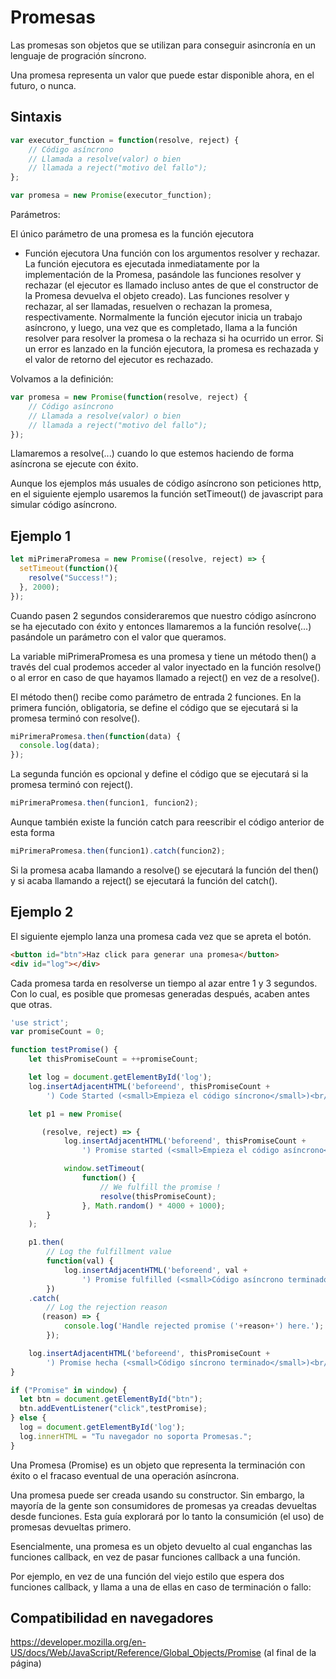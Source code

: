 Promesas
========

Las promesas son objetos que se utilizan para conseguir asincronía en un lenguaje de progración síncrono. 

Una promesa representa un valor que puede estar disponible ahora, en el futuro, o nunca.


Sintaxis
--------

```javascript
var executor_function = function(resolve, reject) { 
    // Código asíncrono
    // Llamada a resolve(valor) o bien
    // llamada a reject("motivo del fallo");
};

var promesa = new Promise(executor_function);
```



Parámetros: 

El único parámetro de una promesa es la función ejecutora

- Función ejecutora
Una función con los argumentos resolver y rechazar. La función ejecutora es ejecutada inmediatamente por la implementación de la Promesa, pasándole las funciones resolver y rechazar (el ejecutor es llamado incluso antes de que el constructor de la Promesa devuelva el objeto creado). Las funciones resolver y rechazar, al ser llamadas, resuelven o rechazan la promesa, respectivamente. Normalmente la función ejecutor inicia un trabajo asíncrono, y luego, una vez que es completado, llama a la función resolver para resolver la promesa o la rechaza si ha ocurrido un error.
Si un error es lanzado en la función ejecutora, la promesa es rechazada y el valor de retorno del ejecutor es rechazado.

Volvamos a la definición: 

```javascript
var promesa = new Promise(function(resolve, reject) { 
    // Código asíncrono
    // Llamada a resolve(valor) o bien
    // llamada a reject("motivo del fallo");
});
```

Llamaremos a resolve(...) cuando lo que estemos haciendo de forma asíncrona se ejecute con éxito.

Aunque los ejemplos más usuales de código asíncrono son peticiones http, en el siguiente ejemplo usaremos la función setTimeout() de javascript para simular código asíncrono.

Ejemplo 1
---------

```javascript
let miPrimeraPromesa = new Promise((resolve, reject) => {
  setTimeout(function(){
    resolve("Success!"); 
  }, 2000);
});
```

Cuando pasen 2 segundos consideraremos que nuestro código asíncrono se ha ejecutado con éxito y entonces llamaremos a la función resolve(...) pasándole un parámetro con el valor que queramos.

La variable miPrimeraPromesa es una promesa y tiene un método then() a través del cual prodemos acceder al valor inyectado en la función resolve() o al error en caso de que hayamos llamado a reject() en vez de a resolve().

El método then() recibe como parámetro de entrada 2 funciones. En la primera función, obligatoria, se define el código que se ejecutará si la promesa terminó con resolve().

```javascript
miPrimeraPromesa.then(function(data) {
  console.log(data);
});
```

La segunda función es opcional y define el código que se ejecutará si la promesa terminó con reject().

```javascript
miPrimeraPromesa.then(funcion1, funcion2);
```

Aunque también existe la función catch para reescribir el código anterior de esta forma

```javascript
miPrimeraPromesa.then(funcion1).catch(funcion2);
```

Si la promesa acaba llamando a resolve() se ejecutará la función del then() y si acaba llamando a reject() se ejecutará la función del catch().


Ejemplo 2
---------

El siguiente ejemplo lanza una promesa cada vez que se apreta el botón.

```html
<button id="btn">Haz click para generar una promesa</button>
<div id="log"></div>
```

Cada promesa tarda en resolverse un tiempo al azar entre 1 y 3 segundos. Con lo cual, es posible que promesas generadas después, acaben antes que otras.


```javascript
'use strict';
var promiseCount = 0;

function testPromise() {
    let thisPromiseCount = ++promiseCount;

    let log = document.getElementById('log');
    log.insertAdjacentHTML('beforeend', thisPromiseCount +
        ') Code Started (<small>Empieza el código síncrono</small>)<br/>');

    let p1 = new Promise(

       (resolve, reject) => {
            log.insertAdjacentHTML('beforeend', thisPromiseCount +
                ') Promise started (<small>Empieza el código asíncrono</small>)<br/>');

            window.setTimeout(
                function() {
                    // We fulfill the promise !
                    resolve(thisPromiseCount);
                }, Math.random() * 4000 + 1000);
        }
    );

    p1.then(
        // Log the fulfillment value
        function(val) {
            log.insertAdjacentHTML('beforeend', val +
                ') Promise fulfilled (<small>Código asíncrono terminado</small>)<br/>');
        })
    .catch(
        // Log the rejection reason
       (reason) => {
            console.log('Handle rejected promise ('+reason+') here.');
        });

    log.insertAdjacentHTML('beforeend', thisPromiseCount +
        ') Promise hecha (<small>Código síncrono terminado</small>)<br/>');
}

if ("Promise" in window) {
  let btn = document.getElementById("btn");
  btn.addEventListener("click",testPromise);
} else {
  log = document.getElementById('log');
  log.innerHTML = "Tu navegador no soporta Promesas.";
}
```





Una Promesa (Promise) es un objeto que representa la terminación con éxito o el fracaso eventual de una operación asíncrona. 

Una promesa puede ser creada usando su constructor. Sin embargo, la mayoría de la gente son consumidores de promesas ya creadas devueltas desde funciones. Esta guía explorará por lo tanto la consumición (el uso) de promesas devueltas primero.

Esencialmente, una promesa es un objeto devuelto al cual enganchas las funciones callback, en vez de pasar funciones callback a una función.

Por ejemplo, en vez de una función del viejo estilo que espera dos funciones callback, y llama a una de ellas en caso de terminación o fallo:











Compatibilidad en navegadores
-----------------------------

https://developer.mozilla.org/en-US/docs/Web/JavaScript/Reference/Global_Objects/Promise (al final de la página)